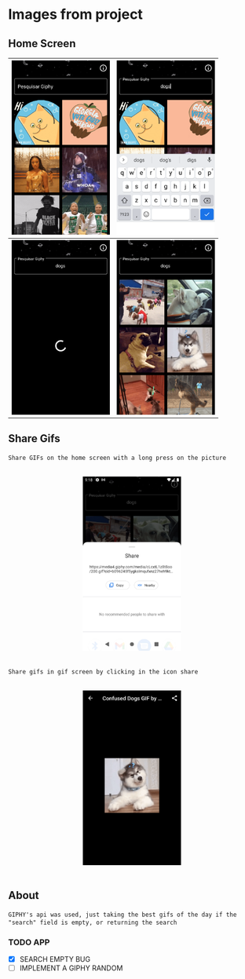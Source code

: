 # Images from project

## Home Screen

<table>
<tr>
    <th>
        <img src="./images/app_images/1.png" width=200>
    </th>
    <th>
        <img src="./images/app_images/2.png" width=200><br>
    </th>
</tr>
<tr>
    <th>
        <img src="./images/app_images/3.png" width=200>
    </th>
    <th>
        <img src="./images/app_images/4.png" width=200>
    </th>
</tr>
</table>

## Share Gifs

    Share GIFs on the home screen with a long press on the picture
<br>
<center>
    <img src="./images/app_images/5.png" width=200>
</center><br>

    Share gifs in gif screen by clicking in the icon share
<br>
<center>
    <img src="./images/app_images/6.png" width=200>
</center><br>



## About
    GIPHY's api was used, just taking the best gifs of the day if the "search" field is empty, or returning the search

### TODO APP

- [x] SEARCH EMPTY BUG
- [ ] IMPLEMENT A GIPHY RANDOM